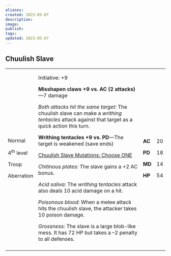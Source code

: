 ```yaml
---
aliases: 
created: 2023-05-07
description: 
image: 
publish: 
tags: 
updated: 2023-05-07
---
```


## Chuulish Slave

<table>
<colgroup>
<col style="width: 16%" />
<col style="width: 71%" />
<col style="width: 5%" />
<col style="width: 6%" />
</colgroup>
<tbody>
<tr class="odd">
<td><p>Normal</p>
<p>4<sup>th</sup> level</p>
<p>Troop</p>
<p>Aberration</p></td>
<td><p>Initiative: +9</p>
<p><strong>Misshapen claws +9 vs. AC (2 attacks)</strong>—7 damage</p>
<p><em>Both attacks hit the same target:</em> The chuulish slave can
make a <em>writhing tentacles</em> attack against that target as a quick
action this turn.</p>
<p><strong>Writhing tentacles +9 vs. PD</strong>—The target is weakened
(save ends)</p>
<p><u>Chuulish Slave Mutations: Choose ONE</u></p>
<p><em>Chitinous plates:</em> The slave gains a +2 AC bonus.</p>
<p><em>Acid saliva:</em> The <em>writhing tentacles</em> attack also
deals 10 acid damage on a hit.</p>
<p><em>Poisonous blood:</em> When a melee attack hits the chuulish
slave, the attacker takes 10 poison damage.</p>
<p><em>Grossness:</em> The slave is a large blob-like mess. It has 72 HP
but takes a –2 penalty to all defenses.</p></td>
<td><p><strong>AC</strong></p>
<p><strong>PD</strong></p>
<p><strong>MD</strong></p>
<p><strong>HP</strong></p></td>
<td><p>20</p>
<p>18</p>
<p>14</p>
<p>54</p></td>
</tr>
<tr class="even">
<td></td>
<td></td>
<td></td>
<td></td>
</tr>
</tbody>
</table>

